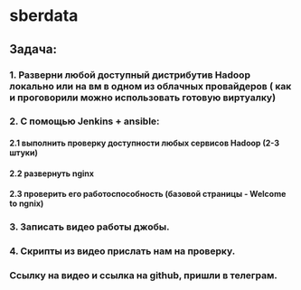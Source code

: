 # sberdata

## Задача:

### 1. Разверни любой доступный дистрибутив Hadoop локально или на вм в одном из облачных провайдеров ( как и проговорили можно использовать готовую виртуалку)

### 2. C помощью Jenkins + ansible:

#### 2.1 выполнить проверку доступности любых сервисов Hadoop (2-3 штуки)
#### 2.2 развернуть nginx
#### 2.3 проверить его работоспособность (базовой страницы - Welcome to ngnix)

### 3. Записать видео работы джобы.
### 4. Скрипты из видео прислать нам на проверку.

### Ссылку на видео и ссылка на github, пришли в телеграм.
